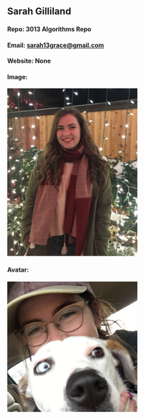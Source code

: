 ## Sarah Gilliland
#### Repo: 3013 Algorithms Repo
#### Email: sarah13grace@gmail.com
#### Website: None
#### Image:
<img src="Images/lights(2).jpg" width="300">

#### Avatar:
<img src="Images/withZoeAvatar.jpg" width="300">
